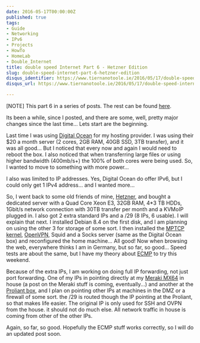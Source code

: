 ```yaml
---
date: 2016-05-17T00:00:00Z
published: true
tags:
- Guide
- Networking
- IPv6
- Projects
- HowTo
- HomeLab
- Double_Internet
title: double speed Internet Part 6 - Hetzner Edition
slug: double-speed-internet-part-6-hetzner-edition
disqus_identifier: https://www.tiernanotoole.ie/2016/05/17/double-speed-internet-part-6-hetzner-edition.html
disqus_url: https://www.tiernanotoole.ie/2016/05/17/double-speed-internet-part-6-hetzner-edition.html

---
```

 [NOTE] This part 6 in a series of posts. The rest can be found [here](https://www.tiernanotoole.ie/tag/Double_Internet/).

Its been a while, since I posted, and there are some, well, pretty major changes since the last time... Lets start are the beginning.

Last time I was using [Digital Ocean][1] for my hosting provider. I was using their $20 a month server (2 cores, 2GB RAM, 40GB SSD, 3TB transfer), and it was all good... But I noticed that every now and again I would need to reboot the box. I also noticed that when transferring large files or using higher bandwidth (400mb/s+) the 100% of both cores were being used. So, I wanted to move to something with more power...

I also was limited to IP addresses. Yes, Digital Ocean do offer IPv6, but I could only get 1 IPv4 address... and I wanted more...

So, I went back to some old friends of mine, [Hetzner][2], and bought a dedicated server with a Quad Core Xeon E3, 32GB RAM, 4*3 TB HDDs, 1Gbit/s network connection with 30TB transfer per month and a KVMoIP plugged in. I also got 2 extra standard IPs and a /29 (8 IPs, 6 usable). I will explain that next. I installed Debian 8.4 on the first disk, and I am planning on using the other 3 for storage of some sort. I then installed the [MPTCP kernel][3], [OpenVPN][4], Squid and a Socks server (same as the Digital Ocean box) and reconfigured the home machine... All good! Now when browsing the web, everywhere thinks I am in Germany, but so far, so good... Speed tests are about the same, but I have my theory about [ECMP][5] to try this weekend.

Because of the extra IPs, I am working on doing full IP forwarding, not just port forwarding. One of my IPs in pointing directly at my [Meraki MX64][6] in house (a post on the Meraki stuff is coming, eventually...) and another at the [Proliant box][7], and I plan on pointing other IPs at machines in the DMZ or a firewall of some sort. the /29 is routed though the IP pointing at the Proliant, so that makes life easier. The original IP is only used for SSH and OVPN from the house. it should not do much else. All network traffic in house is coming from other of the other IPs. 

Again, so far, so good. Hopefully the ECMP stuff works correctly, so I will do an updated post soon. 

[1]:https://m.do.co/c/d4d345b83b55
[2]:http://www.hetzner.de/en
[3]:http://www.multipath-tcp.org
[4]:http://www.openvpn.net
[5]:https://en.wikipedia.org/wiki/Equal-cost_multi-path_routing
[6]:https://meraki.cisco.com/products/appliances/mx64
[7]:https://www.tiernanotoole.ie/Computers/proliantml110.html
